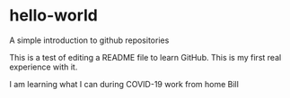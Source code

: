 # hello-world
A simple introduction to github repositories

This is a test of editing a README file to learn GitHub. This is my first real experience with it. 

I am learning what I can during COVID-19 work from home
Bill
